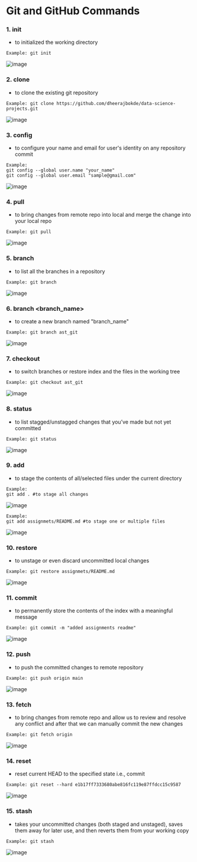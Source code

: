 # Git and GitHub Commands

### 1. init 
- to initialized the working directory
```git
Example: git init
```
![image](https://user-images.githubusercontent.com/5664029/193440940-330169db-5992-481f-912e-c1b0e317346b.JPG)


### 2. clone 
- to clone the existing git repository
```git
Example: git clone https://github.com/dheerajbokde/data-science-projects.git
```
![image](https://user-images.githubusercontent.com/5664029/193441181-7b2eb47a-2628-4c0e-b63f-1aad2c2095ec.JPG)

### 3. config 
- to configure your name and email for user's identity on any repository commit
```git
Example: 
git config --global user.name "your_name"
git config --global user.email "sample@gmail.com"
```
![image](https://user-images.githubusercontent.com/5664029/193441396-c7f331b4-3574-47b9-b744-d0c8c9d8b38a.JPG)

### 4. pull 
- to bring changes from remote repo into local and merge the change into your local repo
```git 
Example: git pull
```
![image](https://user-images.githubusercontent.com/5664029/193441575-7361da29-3f0a-48ef-b7de-bb4c9b21ea92.JPG)

### 5. branch
- to list all the branches in a repository
```git
Example: git branch
```
![image](https://user-images.githubusercontent.com/5664029/193442141-92a3ff5e-5fc2-4b5c-83e6-668f1df61cb2.JPG)

### 6. branch <branch_name>
- to create a new branch named "branch_name"
```git
Example: git branch ast_git
```
![image](https://user-images.githubusercontent.com/5664029/193442193-059ddd59-9e73-44f0-a7be-dca6d9a0aebf.JPG)

### 7. checkout
- to switch branches or restore index and the files in the working tree
```git
Example: git checkout ast_git
```
![image](https://user-images.githubusercontent.com/5664029/193442249-1ed3237e-2776-4acf-bfdf-652e78a4bc90.JPG)

### 8. status 
- to list stagged/unstagged changes that you’ve made but not yet committed
```git
Example: git status
```
![image](https://user-images.githubusercontent.com/5664029/193441637-5e172a94-8704-4d5f-adec-2efa8ee34ed7.JPG)

### 9. add 
- to stage the contents of all/selected files under the current directory
```git 
Example: 
git add . #to stage all changes
```
![image](https://user-images.githubusercontent.com/5664029/193441993-6fa81df3-c37a-44c5-85e8-20aecea813f9.JPG)
```git 
Example: 
git add assignmets/README.md #to stage one or multiple files
```
![image](https://user-images.githubusercontent.com/5664029/193442025-b20e3202-92b5-4c65-9fc0-8ddacdbb8e2d.JPG)

### 10. restore
- to unstage or even discard uncommitted local changes
```git
Example: git restore assignmets/README.md
```
![image](https://user-images.githubusercontent.com/5664029/193442361-e8bf19d4-aeeb-49e2-bc5c-f459c5137f69.JPG)

### 11. commit 
- to permanently store the contents of the index with a meaningful message
```git
Example: git commit -m "added assignments readme"
```
![image](https://user-images.githubusercontent.com/5664029/193442042-d22a923e-659f-45e1-ac93-af1ecb998110.JPG)

### 12. push 
- to push the committed changes to remote repository
```git
Example: git push origin main
```
![image](https://user-images.githubusercontent.com/5664029/193442082-9aa5275e-45c8-4d0c-9b4f-1f8bc718d57a.JPG)

### 13. fetch
- to bring changes from remote repo and allow us to review and resolve any conflict and after that we can manually commit the new changes
```git
Example: git fetch origin
```
![image](https://user-images.githubusercontent.com/5664029/193442778-a20db54f-2905-4f79-ac3c-989e27d6de9d.JPG)

### 14. reset
- reset current HEAD to the specified state i.e., commit
```git
Example: git reset --hard e1b17ff7333680abe816fc119e87ffdcc15c9587
```
![image](https://user-images.githubusercontent.com/5664029/193444943-409b4427-c342-4fc9-addc-fd7e9f035248.JPG)

### 15. stash
- takes your uncommitted changes (both staged and unstaged), saves them away for later use, and then reverts them from your working copy
```git
Example: git stash
```
![image](https://user-images.githubusercontent.com/5664029/193445214-26758072-c654-4502-8b58-f2a16fc5dd0b.JPG)
